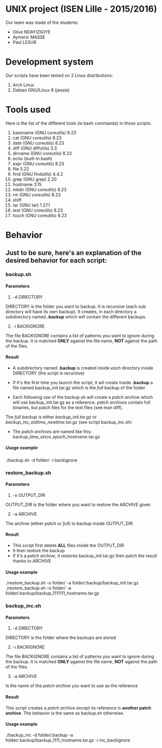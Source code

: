 # UNIX project (ISEN Lille - 2015/2016)

Our team was made of the students:

* Olive NDAYIZIGIYE
* Aymeric MASSE
* Paul LESUR

# Development system

Our scripts have been tested on 2 Linux distributions:

1. Arch Linux
2. Debian GNU/Linux 8 (jessie)

# Tools used

Here is the list of the different tools (ie bash commands) in those scripts:

1. basename (GNU coreutils) 8.23
2. cat (GNU coreutils) 8.23
3. date (GNU coreutils) 8.23
4. diff (GNU diffutils) 3.3
5. dirname (GNU coreutils) 8.23
6. echo (built-in bash)
7. expr (GNU coreutils) 8.23
8. file 5.22
9. find (GNU findutils) 4.4.2
10. grep (GNU grep) 2.20
11. hostname 3.15
12. mkdir (GNU coreutils) 8.23
13. rm (GNU coreutils) 8.23
14. shift
15. tar (GNU tar) 1.27.1
16. test (GNU coreutils) 8.23
17. touch (GNU coreutils) 8.23

# Behavior

## Just to be sure, here's an explanation of the desired behavior for each script:

### backup.sh

#### Parameters

1. -d DIRECTORY

DIRECTORY is the folder you want to backup. It is recursive (each sub directory will have its own backup).
It creates, in each directory a subdirectory named **.backup** which will contain the different backups.

2. -i BACKIGNORE

The file BACKIGNORE contains a list of patterns you want to ignore during the backup.
It is matched **ONLY** against the file name, **NOT** against the path of the files.

#### Result

* A subdirectory named **.backup** is created inside *each* directory inside DIRECTORY (the script is recursive)

* If it's the first time you launch the script, it wil create inside **.backup** a file named backup_init.tar.gz which is the *full* backup of the folder

* Each following use of the backup.sh will create a *patch archive* which will use backup_init.tar.gz as a reference. 
*patch archives* contain full binaries, but patch files for the text files (see man diff).

The *full backup* is either *backup_init.tar.gz* or *backup_inc_oldtime_newtime.tar.gz* (see script backup_inc.sh)

* The *patch archives* are named like this: backup_*time_since_epoch*_*hostname*.tar.gz

##### Usage example

./backup.sh -d folder/ -i backignore

### restore_backup.sh

#### Parameters

1. -o OUTPUT_DIR

OUTPUT_DIR is the folder where you want to restore the ARCHIVE given

2. -a ARCHIVE

The archive (either *patch* or *full*) to backup inside OUTPUT_DIR

#### Result

* This script first delete **ALL** files inside the OUTPUT_DIR
* It then restore the backup
* If it's a *patch archive*, it restores backup_init.tar.gz then patch the result thanks to ARCHIVE

#### Usage example

./restore_backup.sh -o folder/ -a folder/.backup/backup_init.tar.gz
./restore_backup.sh -o folder/ -a folder/.backup/backup_1111111_hostname.tar.gz

### backup_inc.sh

#### Parameters

1. -d DIRECTORY

DIRECTORY is the folder where the backups are stored

2. -i BACKIGNORE

The file BACKIGNORE contains a list of patterns you want to ignore during the backup.
It is matched **ONLY** against the file name, **NOT** against the path of the files.

3. -a ARCHIVE

Is the name of the *patch archive* you want to use as the reference

#### Result

This script creates a *patch archive* except its reference is **another patch archive**.
The behavior is the same as backup.sh otherwise.

#### Usage example

./backup_inc -d folder/.backup -a folder/.backup/backup_1111_hostname.tar.gz -i inc_backignore 
